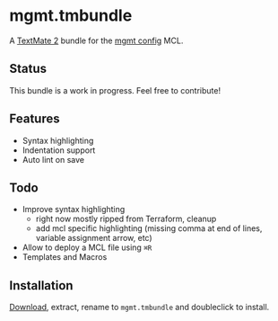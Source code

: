 # mgmt.tmbundle
A [TextMate 2](https://github.com/textmate/textmate) bundle for the [mgmt config](https://github.com/purpleidea/mgmt/) MCL.

## Status
This bundle is a work in progress. Feel free to contribute!

## Features

- Syntax highlighting
- Indentation support
- Auto lint on save

## Todo

- Improve syntax highlighting
  - right now mostly ripped from Terraform, cleanup
  - add mcl specific highlighting (missing comma at end of lines, variable assignment arrow, etc)
- Allow to deploy a MCL file using `⌘R`
- Templates and Macros

## Installation
[Download](https://github.com/aequitas/mgmt.tmbundle/archive/master.zip), extract, rename to `mgmt.tmbundle` and doubleclick to install.
